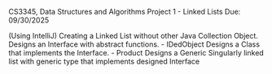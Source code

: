 CS3345, Data Structures and Algorithms
Project 1 - Linked Lists        Due: 09/30/2025

(Using IntelliJ)
Creating a Linked List without other Java Collection Object.
Designs an Interface with abstract functions.      - IDedObject
Designs a Class that implements the Interface.     - Product
Designs a Generic Singularly linked list with generic type that implements designed Interface

